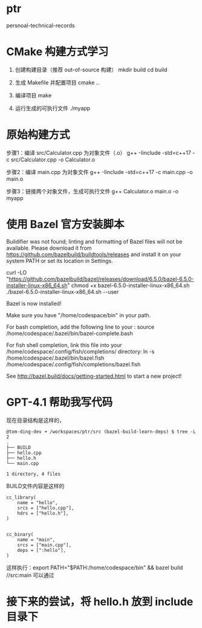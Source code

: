 # ptr

persnoal-technical-records

# CMake 构建方式学习

1. 创建构建目录（推荐 out-of-source 构建）
mkdir build
cd build

2. 生成 Makefile 并配置项目
cmake ..

3. 编译项目
make

4. 运行生成的可执行文件
./myapp

# 原始构建方式

步骤1：编译 src/Calculator.cpp 为对象文件（.o）
g++ -Iinclude -std=c++17 -c src/Calculator.cpp -o Calculator.o

步骤2：编译 main.cpp 为对象文件
g++ -Iinclude -std=c++17 -c main.cpp -o main.o

步骤3：链接两个对象文件，生成可执行文件
g++ Calculator.o main.o -o myapp

# 使用 Bazel 官方安装脚本

Buildifier was not found; linting and formatting of Bazel files will not be available. Please download it from https://github.com/bazelbuild/buildtools/releases and install it on your system PATH or set its location in Settings.

curl -LO "https://github.com/bazelbuild/bazel/releases/download/6.5.0/bazel-6.5.0-installer-linux-x86_64.sh"
chmod +x bazel-6.5.0-installer-linux-x86_64.sh
./bazel-6.5.0-installer-linux-x86_64.sh --user


Bazel is now installed!

Make sure you have "/home/codespace/bin" in your path.

For bash completion, add the following line to your :
  source /home/codespace/.bazel/bin/bazel-complete.bash

For fish shell completion, link this file into your
/home/codespace/.config/fish/completions/ directory:
  ln -s /home/codespace/.bazel/bin/bazel.fish /home/codespace/.config/fish/completions/bazel.fish

See http://bazel.build/docs/getting-started.html to start a new project!

# GPT-4.1 帮助我写代码

现在目录结构是这样的，

```
@tom-ding-dev ➜ /workspaces/ptr/src (bazel-build-learn-deps) $ tree -L 2
.
├── BUILD
├── hello.cpp
├── hello.h
└── main.cpp

1 directory, 4 files
```

BUILD文件内容是这样的

```
cc_library(
    name = "hello",
    srcs = ["hello.cpp"],
    hdrs = ["hello.h"],
)


cc_binary(
    name = "main",
    srcs = ["main.cpp"],
    deps = [":hello"],
)
```

这样执行：export PATH="$PATH:/home/codespace/bin" && bazel build //src:main 可以通过

# 接下来的尝试，将 hello.h 放到 include 目录下
